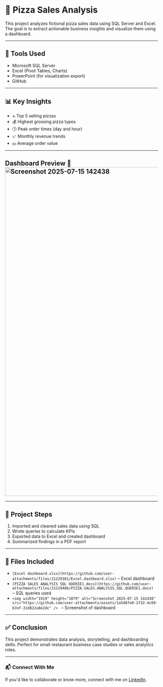 # 🍕 Pizza Sales Analysis

This project analyzes fictional pizza sales data using SQL Server and Excel. The goal is to extract actionable business insights and visualize them using a dashboard.

---

## 📂 Tools Used
- Microsoft SQL Server
- Excel (Pivot Tables, Charts)
- PowerPoint (for visualization export)
- GitHub

---

## 📊 Key Insights
- 🔝 Top 5 selling pizzas
- 💰 Highest grossing pizza types
- 🕒 Peak order times (day and hour)
- 📈 Monthly revenue trends
- 💵 Average order value

---

## Dashboard Preview 📌 <img width="1919" height="1079" alt="Screenshot 2025-07-15 142438" src="https://github.com/user-attachments/assets/00646ed1-dc2b-4692-b0f2-f600020ee39e" />

---

## 📝 Project Steps
1. Imported and cleaned sales data using SQL
2. Wrote queries to calculate KPIs
3. Exported data to Excel and created dashboard
4. Summarized findings in a PDF report

---

## 📄 Files Included
- ` [Excel dashboard.xlsx](https://github.com/user-attachments/files/21229381/Excel.dashboard.xlsx)
 ` – Excel dashboard
- `[PIZZA SALES ANALYSIS SQL QUERIE1.docx](https://github.com/user-attachments/files/21229486/PIZZA.SALES.ANALYSIS.SQL.QUERIE1.docx)
 ` – SQL queries used
- `<img width="1919" height="1079" alt="Screenshot 2025-07-15 142438" src="https://github.com/user-attachments/assets/1a5d87e0-1f32-4c69-b7ef-31d822a8e2dc" />
` – Screenshot of dashboard

---

## ✅ Conclusion

This project demonstrates data analysis, storytelling, and dashboarding skills. Perfect for small restaurant business case studies or sales analytics roles.

---

### 📬 Connect With Me
If you'd like to collaborate or know more, connect with me on [LinkedIn](https://www.linkedin.com/in/praneeth-m-6a3b5b374?utm_source=share&utm_campaign=share_via&utm_content=profile&utm_medium=android_app).
